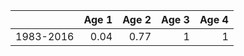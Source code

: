 |          | Age 1| Age 2| Age 3| Age 4|
|:---------|-----:|-----:|-----:|-----:|
|1983-2016 |  0.04|  0.77|     1|     1|
